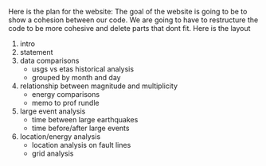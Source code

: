 Here is the plan for the website:
The goal of the website is going to be to show a cohesion between our code. We are going to have to restructure the code to be more cohesive and delete parts that dont fit.
Here is the layout
1. intro
2. statement
3. data comparisons
   * usgs vs etas historical analysis
   * grouped by month and day
4. relationship between magnitude and multiplicity
   *  energy comparisons
   *  memo to prof rundle
5. large event analysis
   *  time between large earthquakes
   *  time before/after large events
6. location/energy analysis
   * location analysis on fault lines
   * grid analysis